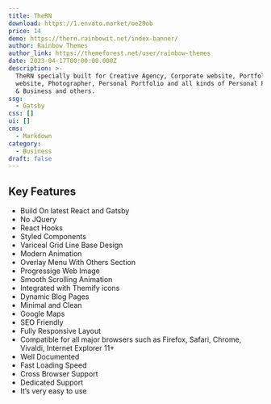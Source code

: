 ```yaml
---
title: TheRN
download: https://1.envato.market/oe29ob
price: 14
demo: https://thern.rainbowit.net/index-banner/
author: Rainbow Themes
author_link: https://themeforest.net/user/rainbow-themes
date: 2023-04-17T00:00:00.000Z
description: >-
  TheRN specially built for Creative Agency, Corporate website, Portfolio
  website, Photographer, Personal Portfolio and all kinds of Personal Portfolio
  & Business and others.
ssg:
  - Gatsby
css: []
ui: []
cms:
  - Markdown
category:
  - Business
draft: false
---
```

## Key Features

- Build On latest React and Gatsby
- No JQuery
- React Hooks
- Styled Components
- Variceal Grid Line Base Design
- Modern Animation
- Overlay Menu With Others Section
- Progressige Web Image
- Smooth Scrolling Animation
- Integrated with Themify icons
- Dynamic Blog Pages
- Minimal and Clean
- Google Maps
- SEO Friendly
- Fully Responsive Layout
- Compatible for all major browsers such as Firefox, Safari, Chrome, Vivaldi, Internet Explorer 11+
- Well Documented
- Fast Loading Speed
- Cross Browser Support
- Dedicated Support
- It’s very easy to use

